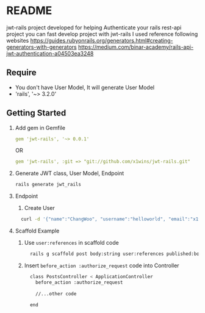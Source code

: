 # README
jwt-rails project developed for helping Authenticate your rails rest-api project
you can fast develop project with jwt-rails
I used reference following websites
https://guides.rubyonrails.org/generators.html#creating-generators-with-generators
https://medium.com/binar-academy/rails-api-jwt-authentication-a04503ea3248

## Require
* You don't have User Model, It will generate User Model
* 'rails', '~> 3.2.0'

## Getting Started
1. Add gem in Gemfile
    ```yaml
    gem 'jwt-rails', '~> 0.0.1'
    ```
    OR
    ```yaml
    gem 'jwt-rails', :git => "git://github.com/x1wins/jwt-rails.git"
    ```

2. Generate JWT class, User Model, Endpoint
    ```bash
    rails generate jwt_rails
    ```

3. Endpoint
    1. Create User
    ```bash
      curl -d '{"name":"ChangWoo", "username":"helloworld", "email":"x1wins@changwoo.org", "password":"hello1234", "password_confirmation":"hello1234"}' -H "Content-Type: application/json" -X POST -i http://localhost:3000/users
    ```
    
4. Scaffold Example 
    1. Use ```user:references``` in scaffold code 
        ```bash
          rails g scaffold post body:string user:references published:boolean
        ```
    2. Insert ```before_action :authorize_request``` code into Controller
        ```bash
          class PostsController < ApplicationController
            before_action :authorize_request
            
            //...other code
            
          end
        ```